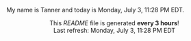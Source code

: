 My name is Tanner and today is Monday, July 3, 11:28 PM EDT.

<p align="center">This <i>README</i> file is generated <b>every 3 hours</b>!</br>Last refresh: Monday, July 3, 11:28 PM EDT<br /></p>
